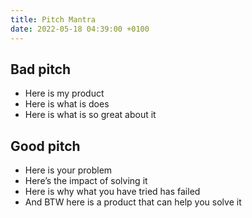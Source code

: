 ```yaml
---
title: Pitch Mantra
date: 2022-05-18 04:39:00 +0100
---
```




## Bad pitch

- Here is my product
- Here is what is does
- Here is what is so great about it

## Good pitch

- Here is your problem
- Here’s the impact of solving it
- Here is why what you have tried has failed
- And BTW here is a product that can help you solve it